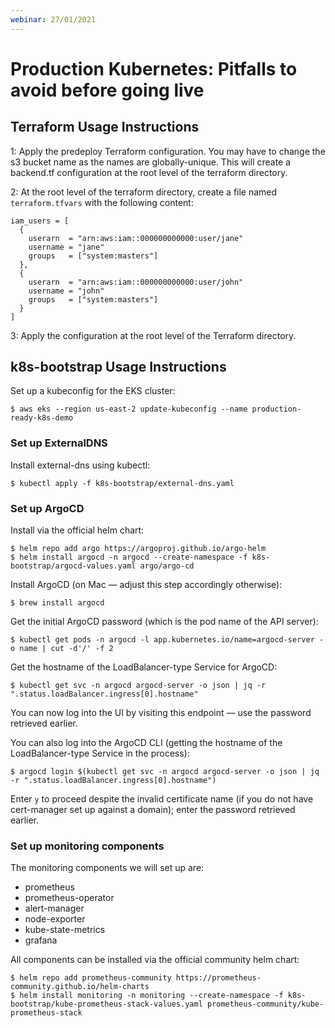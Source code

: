 ```yaml
---
webinar: 27/01/2021
---
```


# Production Kubernetes: Pitfalls to avoid before going live

## Terraform Usage Instructions

1: Apply the predeploy Terraform configuration. You may have to change the s3 bucket name as the names are globally-unique. This will create a backend.tf configuration at the root level of the terraform directory.

2: At the root level of the terraform directory, create a file named `terraform.tfvars` with the following content:
```
iam_users = [
  {
    userarn  = "arn:aws:iam::000000000000:user/jane"
    username = "jane"
    groups   = ["system:masters"]
  },
  {
    userarn  = "arn:aws:iam::000000000000:user/john"
    username = "john"
    groups   = ["system:masters"]
  }
]
```

3: Apply the configuration at the root level of the Terraform directory.

## k8s-bootstrap Usage Instructions

Set up a kubeconfig for the EKS cluster:

```
$ aws eks --region us-east-2 update-kubeconfig --name production-ready-k8s-demo
```

### Set up ExternalDNS

Install external-dns using kubectl:

```
$ kubectl apply -f k8s-bootstrap/external-dns.yaml
```

### Set up ArgoCD

Install via the official helm chart:

```
$ helm repo add argo https://argoproj.github.io/argo-helm
$ helm install argocd -n argocd --create-namespace -f k8s-bootstrap/argocd-values.yaml argo/argo-cd
```

Install ArgoCD (on Mac — adjust this step accordingly otherwise):

```
$ brew install argocd
```

Get the initial ArgoCD password (which is the pod name of the API server):

```
$ kubectl get pods -n argocd -l app.kubernetes.io/name=argocd-server -o name | cut -d'/' -f 2
```

Get the hostname of the LoadBalancer-type Service for ArgoCD:

```
$ kubectl get svc -n argocd argocd-server -o json | jq -r ".status.loadBalancer.ingress[0].hostname"
```

You can now log into the UI by visiting this endpoint — use the password retrieved earlier.

You can also log into the ArgoCD CLI (getting the hostname of the LoadBalancer-type Service in the process):

```
$ argocd login $(kubectl get svc -n argocd argocd-server -o json | jq -r ".status.loadBalancer.ingress[0].hostname")
```

Enter `y` to proceed despite the invalid certificate name (if you do not have cert-manager set up against a domain); enter the password retrieved earlier.

### Set up monitoring components

The monitoring components we will set up are:
* prometheus
* prometheus-operator
* alert-manager
* node-exporter
* kube-state-metrics
* grafana

All components can be installed via the official community helm chart:

```
$ helm repo add prometheus-community https://prometheus-community.github.io/helm-charts
$ helm install monitoring -n monitoring --create-namespace -f k8s-bootstrap/kube-prometheus-stack-values.yaml prometheus-community/kube-prometheus-stack
```
